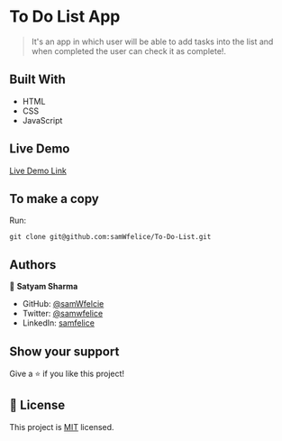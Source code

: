 # To Do List App

> It's an app in which user will be able to add tasks into the list and when completed the user can check it as complete!.


## Built With

- HTML
- CSS
- JavaScript

## Live Demo

[Live Demo Link](https://mrsamsharma.github.io/To-Do-List/dist/)

## To make a copy

Run:
```
git clone git@github.com:samWfelice/To-Do-List.git
```

## Authors

👤 **Satyam Sharma**

- GitHub: [@samWfelcie](https://github.com/mrsamsharma)
- Twitter: [@samwfelice](https://twitter.com/mrsamshx)
- LinkedIn: [samfelice](https://www.linkedin.com/in/mrsamsharma)

## Show your support

Give a ⭐️ if you like this project!

## 📝 License

This project is [MIT](./MIT.md) licensed.
